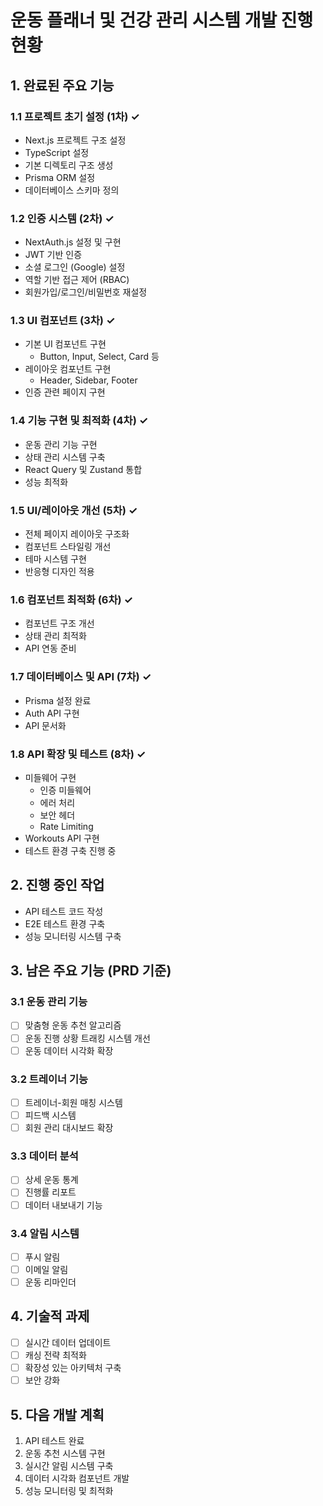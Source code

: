 # 운동 플래너 및 건강 관리 시스템 개발 진행 현황

## 1. 완료된 주요 기능

### 1.1 프로젝트 초기 설정 (1차) ✓
- Next.js 프로젝트 구조 설정
- TypeScript 설정
- 기본 디렉토리 구조 생성
- Prisma ORM 설정
- 데이터베이스 스키마 정의

### 1.2 인증 시스템 (2차) ✓
- NextAuth.js 설정 및 구현
- JWT 기반 인증
- 소셜 로그인 (Google) 설정
- 역할 기반 접근 제어 (RBAC)
- 회원가입/로그인/비밀번호 재설정

### 1.3 UI 컴포넌트 (3차) ✓
- 기본 UI 컴포넌트 구현
  - Button, Input, Select, Card 등
- 레이아웃 컴포넌트 구현
  - Header, Sidebar, Footer
- 인증 관련 페이지 구현

### 1.4 기능 구현 및 최적화 (4차) ✓
- 운동 관리 기능 구현
- 상태 관리 시스템 구축
- React Query 및 Zustand 통합
- 성능 최적화

### 1.5 UI/레이아웃 개선 (5차) ✓
- 전체 페이지 레이아웃 구조화
- 컴포넌트 스타일링 개선
- 테마 시스템 구현
- 반응형 디자인 적용

### 1.6 컴포넌트 최적화 (6차) ✓
- 컴포넌트 구조 개선
- 상태 관리 최적화
- API 연동 준비

### 1.7 데이터베이스 및 API (7차) ✓
- Prisma 설정 완료
- Auth API 구현
- API 문서화

### 1.8 API 확장 및 테스트 (8차) ✓
- 미들웨어 구현
  - 인증 미들웨어
  - 에러 처리
  - 보안 헤더
  - Rate Limiting
- Workouts API 구현
- 테스트 환경 구축 진행 중

## 2. 진행 중인 작업
- API 테스트 코드 작성
- E2E 테스트 환경 구축
- 성능 모니터링 시스템 구축

## 3. 남은 주요 기능 (PRD 기준)

### 3.1 운동 관리 기능
- [ ] 맞춤형 운동 추천 알고리즘
- [ ] 운동 진행 상황 트래킹 시스템 개선
- [ ] 운동 데이터 시각화 확장

### 3.2 트레이너 기능
- [ ] 트레이너-회원 매칭 시스템
- [ ] 피드백 시스템
- [ ] 회원 관리 대시보드 확장

### 3.3 데이터 분석
- [ ] 상세 운동 통계
- [ ] 진행률 리포트
- [ ] 데이터 내보내기 기능

### 3.4 알림 시스템
- [ ] 푸시 알림
- [ ] 이메일 알림
- [ ] 운동 리마인더

## 4. 기술적 과제
- [ ] 실시간 데이터 업데이트
- [ ] 캐싱 전략 최적화
- [ ] 확장성 있는 아키텍처 구축
- [ ] 보안 강화

## 5. 다음 개발 계획
1. API 테스트 완료
2. 운동 추천 시스템 구현
3. 실시간 알림 시스템 구축
4. 데이터 시각화 컴포넌트 개발
5. 성능 모니터링 및 최적화
